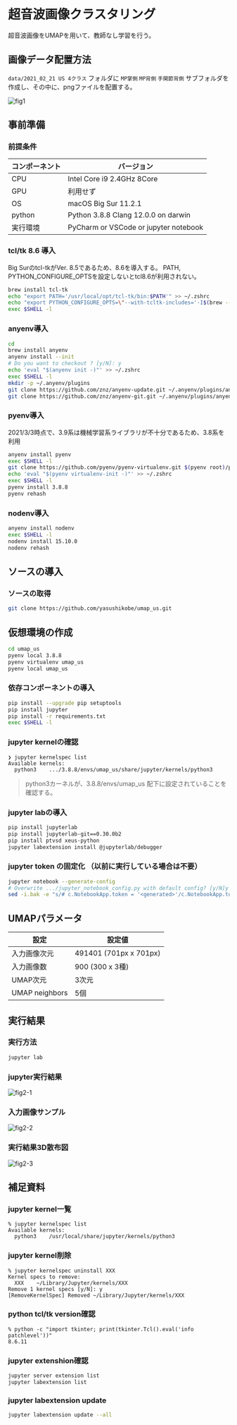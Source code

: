 # 超音波画像クラスタリング

超音波画像をUMAPを用いて、教師なし学習を行う。

## 画像データ配置方法

``data/2021_02_21 US 4クラス`` フォルダに ``MP掌側`` ``MP背側`` ``手関節背側`` 
サブフォルダを作成し、その中に、pngファイルを配置する。

![fig1](README/2021-02-27-17-49-22.png)

## 事前準備

### 前提条件

コンポーネント|バージョン
---|---
CPU|Intel Core i9 2.4GHz 8Core
GPU|利用せず
OS|macOS Big Sur 11.2.1
python|Python 3.8.8 Clang 12.0.0 on darwin
実行環境|PyCharm or VSCode or jupyter notebook

### tcl/tk 8.6 導入

Big Surのtcl-tkがVer. 8.5であるため、8.6を導入する。
PATH, PYTHON_CONFIGURE_OPTSを設定しないとtcl8.6が利用されない。

```zsh
brew install tcl-tk
echo "export PATH='/usr/local/opt/tcl-tk/bin:$PATH'" >> ~/.zshrc
echo "export PYTHON_CONFIGURE_OPTS=\"--with-tcltk-includes='-I$(brew --prefix tcl-tk)/include' --with-tcltk-libs='-L$(brew --prefix tcl-tk)/lib -ltcl8.6 -ltk8.6'\"" >> ~/.zshrc
exec $SHELL -l
```

### anyenv導入

```zsh
cd
brew install anyenv
anyenv install --init
# Do you want to checkout ? [y/N]: y
echo 'eval "$(anyenv init -)"' >> ~/.zshrc
exec $SHELL -l
mkdir -p ~/.anyenv/plugins
git clone https://github.com/znz/anyenv-update.git ~/.anyenv/plugins/anyenv-update
git clone https://github.com/znz/anyenv-git.git ~/.anyenv/plugins/anyenv-git
```

### pyenv導入

2021/3/3時点で、3.9系は機械学習系ライブラリが不十分であるため、3.8系を利用

```zsh
anyenv install pyenv
exec $SHELL -l
git clone https://github.com/pyenv/pyenv-virtualenv.git $(pyenv root)/plugins/pyenv-virtualenv
echo 'eval "$(pyenv virtualenv-init -)"' >> ~/.zshrc
exec $SHELL -l
pyenv install 3.8.8
pyenv rehash
```

### nodenv導入

```zsh
anyenv install nodenv
exec $SHELL -l
nodenv install 15.10.0
nodenv rehash
```

## ソースの導入

### ソースの取得

```zsh
git clone https://github.com/yasushikobe/umap_us.git
```

## 仮想環境の作成

```zsh
cd umap_us
pyenv local 3.8.8
pyenv virtualenv umap_us
pyenv local umap_us
```

### 依存コンポーネントの導入

```zsh
pip install --upgrade pip setuptools
pip install jupyter
pip install -r requirements.txt
exec $SHELL -l
```

### jupyter kernelの確認

```text
❯ jupyter kernelspec list
Available kernels:
  python3    .../3.8.8/envs/umap_us/share/jupyter/kernels/python3
```

> python3カーネルが、3.8.8/envs/umap_us 配下に設定されていることを確認する。

### jupyter labの導入

```zsh
pip install jupyterlab
pip install jupyterlab-git==0.30.0b2
pip install ptvsd xeus-python
jupyter labextension install @jupyterlab/debugger
```

### jupyter token の固定化 （以前に実行している場合は不要）

```zsh
jupyter notebook --generate-config
# Overwrite .../jupyter_notebook_config.py with default config? [y/N]y
sed -i.bak -e "s/# c.NotebookApp.token = '<generated>'/c.NotebookApp.token = '0000'/" ~/.jupyter/jupyter_notebook_config.py
```

## UMAPパラメータ

設定|設定値
---|---
入力画像次元|491401 (701px x 701px)
入力画像数|900 (300 x 3種)
UMAP次元|3次元
UMAP neighbors|5個

## 実行結果

### 実行方法

```zsh
jupyter lab
```

### jupyter実行結果

![fig2-1](README/2021-02-28-16-06-18.png)

### 入力画像サンプル

![fig2-2](README/2021-02-28-16-11-09.png)

### 実行結果3D散布図

![fig2-3](README/2021-02-28-16-07-30.png)

## 補足資料

### jupyter kernel一覧

```text
% jupyter kernelspec list
Available kernels:
  python3    /usr/local/share/jupyter/kernels/python3
```

### jupyter kernel削除

```text
% jupyter kernelspec uninstall XXX
Kernel specs to remove:
  XXX    ~/Library/Jupyter/kernels/XXX
Remove 1 kernel specs [y/N]: y
[RemoveKernelSpec] Removed ~/Library/Jupyter/kernels/XXX
```

### python tcl/tk version確認

```text
% python -c "import tkinter; print(tkinter.Tcl().eval('info patchlevel'))"
8.6.11
```

### jupyter extenshion確認

```zsh
jupyter server extension list
jupyter labextension list
```

### jupyter labextension update

```zsh
jupyter labextension update --all
```